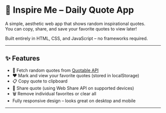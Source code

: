 # 🌿 Inspire Me – Daily Quote App

A simple, aesthetic web app that shows random inspirational quotes.  
You can copy, share, and save your favorite quotes to view later!

Built entirely in HTML, CSS, and JavaScript – no frameworks required.

---

## ✨ Features

- 📜 Fetch random quotes from [Quotable API](https://api.quotable.io)
- ❤️ Mark and view your favorite quotes (stored in localStorage)
- 📋 Copy quote to clipboard
- 🔗 Share quote (using Web Share API on supported devices)
- 🗑 Remove individual favorites or clear all
- Fully responsive design – looks great on desktop and mobile

---
